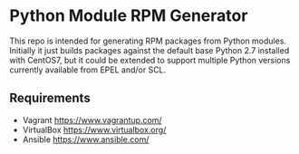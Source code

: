 # Python Module RPM Generator

This repo is intended for generating RPM packages from Python modules. Initially it just builds
packages against the default base Python 2.7 installed with CentOS7, but it could be extended to
support multiple Python versions currently available from EPEL and/or SCL.

## Requirements

- Vagrant <https://www.vagrantup.com/>
- VirtualBox <https://www.virtualbox.org/>
- Ansible <https://www.ansible.com/>
